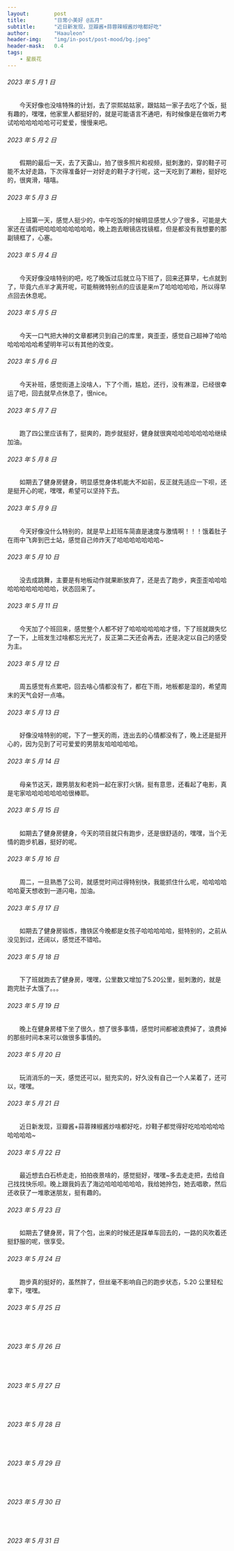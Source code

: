 ```yaml
---
layout:        post
title:         "日常小美好 @五月"
subtitle:      "近日新发现，豆瓣酱+蒜蓉辣椒酱炒啥都好吃"
author:        "Haauleon"
header-img:    "img/in-post/post-mood/bg.jpeg"
header-mask:   0.4
tags:
    - 星辰花
---
```


###### 2023 年 5 月 1 日
&emsp;&emsp;今天好像也没啥特殊的计划，去了崇熙姑姑家，跟姑姑一家子去吃了个饭，挺有趣的，嘿嘿，他家里人都挺好的，就是可能语言不通吧，有时候像是在做听力考试哈哈哈哈哈哈可可爱爱，慢慢来吧。

###### 2023 年 5 月 2 日
&emsp;&emsp;假期的最后一天，去了天露山，拍了很多照片和视频，挺刺激的，穿的鞋子可能不太好走路，下次得准备好一对好走的鞋子才行呢，这一天吃到了濑粉，挺好吃的，很爽滑，嘻嘻。

###### 2023 年 5 月 3 日
&emsp;&emsp;上班第一天，感觉人挺少的，中午吃饭的时候明显感觉人少了很多，可能是大家还在请假吧哈哈哈哈哈哈哈哈，晚上跑去眼镜店找镜框，但是都没有我想要的那副镜框了，心塞。

###### 2023 年 5 月 4 日
&emsp;&emsp;今天好像没啥特别的吧，吃了晚饭过后就立马下班了，回来还算早，七点就到了，毕竟六点半才离开呢，可能稍微特别点的应该是来m了哈哈哈哈哈，所以得早点回去休息呢。

###### 2023 年 5 月 5 日
&emsp;&emsp;今天一口气把大神的文章都拷贝到自己的库里，爽歪歪，感觉自己超神了哈哈哈哈哈哈哈希望明年可以有其他的改变。

###### 2023 年 5 月 6 日
&emsp;&emsp;今天补班，感觉街道上没啥人，下了个雨，尴尬，还行，没有淋湿，已经很幸运了吧，回去就早点休息了，很nice。

###### 2023 年 5 月 7 日
&emsp;&emsp;跑了四公里应该有了，挺爽的，跑步就挺好，健身就很爽哈哈哈哈哈哈哈继续加油。

###### 2023 年 5 月 8 日
&emsp;&emsp;如期去了健身房健身，明显感觉身体机能大不如前，反正就先适应一下呗，还是挺开心的呢，嘿嘿，希望可以坚持下去。

###### 2023 年 5 月 9 日
&emsp;&emsp;今天好像没什么特别的，就是早上赶班车简直是速度与激情啊！！！饿着肚子在雨中飞奔到巴士站，感觉自己帅炸天了哈哈哈哈哈哈哈~

###### 2023 年 5 月 10 日
&emsp;&emsp;没去成跳舞，主要是有地板动作就果断放弃了，还是去了跑步，爽歪歪哈哈哈哈哈哈哈哈哈哈哈，状态回来了。

###### 2023 年 5 月 11 日
&emsp;&emsp;今天加了个班回来，感觉整个人都不好了哈哈哈哈哈哈才怪，下了班就跟失忆了一下，上班发生过啥都忘光光了，反正第二天还会再去，还是决定以自己的感受为主。

###### 2023 年 5 月 12 日
&emsp;&emsp;周五感觉有点累吧，回去啥心情都没有了，都在下雨，地板都是湿的，希望周末的天气会好一点咯。

###### 2023 年 5 月 13 日
&emsp;&emsp;好像没啥特别的呢，下了一整天的雨，连出去的心情都没有了，晚上还是挺开心的，因为见到了可可爱爱的男朋友哈哈哈哈哈。

###### 2023 年 5 月 14 日
&emsp;&emsp;母亲节这天，跟男朋友和老妈一起在家打火锅，挺有意思，还看起了电影，真是宅家哈哈哈哈哈哈哈很棒耶。

###### 2023 年 5 月 15 日
&emsp;&emsp;如期去了健身房健身，今天的项目就只有跑步，还是很舒适的，嘿嘿，当个无情的跑步机器，挺好的呢。

###### 2023 年 5 月 16 日
&emsp;&emsp;周二，一旦熟悉了公司，就感觉时间过得特别快，我能抓住什么呢，哈哈哈哈哈哈夏天想收到一道闪电，加油。

###### 2023 年 5 月 17 日
&emsp;&emsp;如期去了健身房锻炼，撸铁区今晚都是女孩子哈哈哈哈哈，挺特别的，之前从没见到过，还阔以，感觉还不错哈。

###### 2023 年 5 月 18 日
&emsp;&emsp;下了班就跑去了健身房，嘿嘿，公里数又增加了5.20公里，挺刺激的，就是跑完肚子太饿了。。。

###### 2023 年 5 月 19 日
&emsp;&emsp;晚上在健身房楼下坐了很久，想了很多事情，感觉时间都被浪费掉了，浪费掉的那些时间本来可以做很多事情的。

###### 2023 年 5 月 20 日
&emsp;&emsp;玩消消乐的一天，感觉还可以，挺充实的，好久没有自己一个人呆着了，还可以，嘿嘿。

###### 2023 年 5 月 21 日
&emsp;&emsp;近日新发现，豆瓣酱+蒜蓉辣椒酱炒啥都好吃，炒鞋子都觉得好吃哈哈哈哈哈哈哈哈哈~

###### 2023 年 5 月 22 日
&emsp;&emsp;最近想去白石桥走走，拍拍夜景啥的，感觉挺好，嘿嘿~多去走走把，去给自己找找快乐呗。晚上跟我妈去了海边哈哈哈哈哈哈，我给她拎包，她去唱歌，然后还收获了一堆歌迷朋友，挺有趣的。

###### 2023 年 5 月 23 日
&emsp;&emsp;如期去了健身房，背了个包，出来的时候还是踩单车回去的，一路的风吹着还挺舒服的呢，很享受。

###### 2023 年 5 月 24 日
&emsp;&emsp;跑步真的挺好的，虽然胖了，但丝毫不影响自己的跑步状态，5.20 公里轻松拿下，嘿嘿。

###### 2023 年 5 月 25 日
&emsp;&emsp;

###### 2023 年 5 月 26 日
&emsp;&emsp;

###### 2023 年 5 月 27 日
&emsp;&emsp;

###### 2023 年 5 月 28 日
&emsp;&emsp;

###### 2023 年 5 月 29 日
&emsp;&emsp;

###### 2023 年 5 月 30 日
&emsp;&emsp;

###### 2023 年 5 月 31 日
&emsp;&emsp;